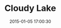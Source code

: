 ---
layout: post
title:  "Cloudy Lake"
number: "5"
date:   2015-01-05 17:00:30
large-image: "https://farm9.staticflickr.com/8657/15575956783_64681e981f_k.jpg"
---